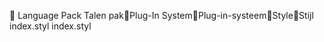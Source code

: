       Language Pack	   Talen pak   Plug-In System   Plug-in-systeem   Style   Stijl
   index.styl
   index.styl